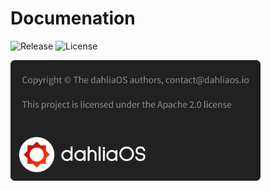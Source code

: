 # Documenation

![Release](https://img.shields.io/github/v/release/dahliaOS/documentation.svg) ![License](https://img.shields.io/github/license/dahliaos/documentation?color=bright-green) 

<div align=left> 
 <img width="400" src="../img/license/license.png"/> 
</div>

